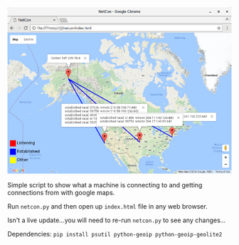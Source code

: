![Screenshot](/screenshot.png)

Simple script to show what a machine is connecting to and getting connections from with google 
maps.

Run ```netcon.py``` and then open up ```index.html``` file in any web browser.

Isn't a live update...you will need to re-run ```netcon.py``` to see any changes...

Dependencies:  ```pip install psutil python-geoip python-geoip-geolite2```
